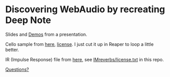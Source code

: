 # Discovering WebAudio by recreating Deep Note

Slides and [Demos](https://www.phpied.com/files/thx/) from a presentation.

Cello sample from [here](https://freewavesamples.com/roland-sc-88-cello-c3), [license](https://freewavesamples.com/about-us-license). I just cut it up in Reaper to loop a little better.

IR (Impulse Response) file from [here](https://www.voxengo.com/impulses/), see [IMreverbs/license.txt](https://github.com/stoyan/deepnote/blob/master/IMreverbs/license.txt) in this repo.

[Questions?](https://twitter.com/stoyanstefanov/)